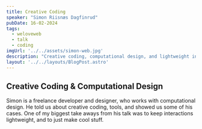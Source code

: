 ```yaml
---
title: Creative Coding
speaker: "Simon Riisnæs Dagfinrud"
pubDate: 16-02-2024
tags:
  - weloveweb
  - talk
  - coding
imgUrl: '../../assets/simon-web.jpg'
description: "Creative coding, computational design, and lightweight interactions."
layout: '../../layouts/BlogPost.astro'
---
```


## Creative Coding & Computational Design

Simon is a freelance developer and designer, who works with computational design. He
told us about creative coding, tools, and showed us some of his cases.
One of my biggest take aways from his talk was to keep interactions lightweight, and to just make
cool stuff.
